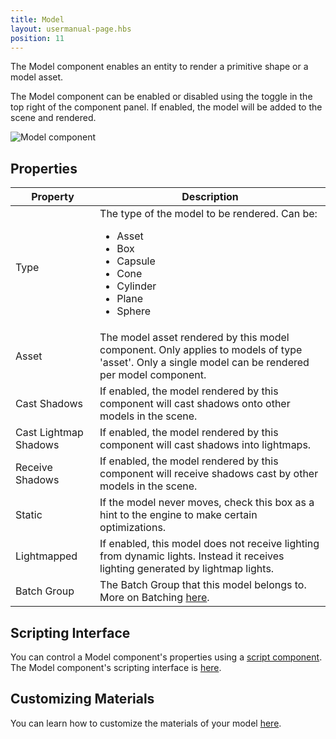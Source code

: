 ```yaml
---
title: Model
layout: usermanual-page.hbs
position: 11
---
```


The Model component enables an entity to render a primitive shape or a model asset.

The Model component can be enabled or disabled using the toggle in the top right of the component panel. If enabled, the model will be added to the scene and rendered.

![Model component][1]

## Properties

| Property              | Description |
|-----------------------|-------------|
| Type                  | The type of the model to be rendered. Can be: <ul><li>Asset</li><li>Box</li><li>Capsule</li><li>Cone</li><li>Cylinder</li><li>Plane</li><li>Sphere</li></ul> |
| Asset                 | The model asset rendered by this model component. Only applies to models of type 'asset'. Only a single model can be rendered per model component. |
| Cast Shadows          | If enabled, the model rendered by this component will cast shadows onto other models in the scene. |
| Cast Lightmap Shadows | If enabled, the model rendered by this component will cast shadows into lightmaps. |
| Receive Shadows       | If enabled, the model rendered by this component will receive shadows cast by other models in the scene. |
| Static                | If the model never moves, check this box as a hint to the engine to make certain optimizations. |
| Lightmapped           | If enabled, this model does not receive lighting from dynamic lights. Instead it receives lighting generated by lightmap lights. |
| Batch Group           | The Batch Group that this model belongs to. More on Batching [here][5]. |

## Scripting Interface

You can control a Model component's properties using a [script component][2]. The Model component's scripting interface is [here][3].

## Customizing Materials

You can learn how to customize the materials of your model [here][4].

[1]: /images/user-manual/scenes/components/component-model.png
[2]: /user-manual/packs/components/script
[3]: /api/pc.ModelComponent.html
[4]: /user-manual/assets/materials/#assigning-materials
[5]: /user-manual/optimization/batching
